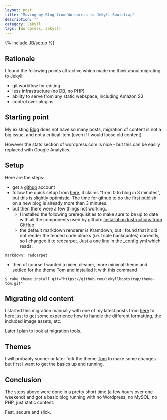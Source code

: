 ```yaml
---
layout: post
title: "Moving my Blog from Wordpress to Jekyll Bootstrap"
description: ""
category: Jekyll 
tags: [Wordpress, Jekyll]
---
```

{% include JB/setup %}

## Rationale

I found the following points attractive which made me think about migrating to Jekyll: 

- git workflow for editing
- less infrastructure (no DB, no PHP)
- ability to serve from any static webspace, including Amazon S3
- control over plugins

## Starting point

My existing [Blog](http://abarbanell.wordpress.com) does not have so many posts, 
migration of content is not a big issue, and not a critical item 
(even if I would loose old content)

However the stats section of wordpress.com is nice - but this can be easily replaced with 
Google Analytics.

## Setup

Here are the steps: 

- get a [github](http://www.github.com) account
- follow the quick setup from [here](http://jekyllbootstrap.com/usage/jekyll-quick-start.html), 
  it claims "from 0 to blog in 3 minutes", but this is slightly optimistic. 
  The time for github to do the first publish on a new blog is already more than 3 minutes.
- but then there were a few things not working...
  - I installed the following prerequisities to make sure to be up to date with all the components 
    used by github: [Installation Instructions from GitHub](https://help.github.com/articles/using-jekyll-with-pages)
  - the default markdown renderer is Kramdown, but I found that it did not render the fenced code blocks 
    (i.e. triple backquotes) correctly, so I changed it to redcarpet. Just a one line in the 
    [_config.yml](https://github.com/abarbanell/abarbanell.github.io/blob/master/_config.yml) which reads: 

```
markdown: redcarpet
```

- then of course I wanted a nicer, cleaner, more minimal theme and settled for the theme 
[Tom](https://github.com/jekyllbootstrap/theme-tom) 
and installed it with this command 

```
$ rake theme:install git="https://github.com/jekyllbootstrap/theme-tom.git"
```

## Migrating old content

I started this migration manually with one of my latest posts 
from [here](http://abarbanell.wordpress.com/2014/08/26/rabbitmq-on-raspberry-pi/) 
to [here](http:/linux/2014/08/26/rabbitmq-on-raspberry-pi) 
just to get some experience how to handle the different formatting, the included image assets, etc. 

Later I plan to look at migration tools.


## Themes

I will probably sooner or later fork the theme [Tom](https://github.com/jekyllbootstrap/theme-tom) 
to make some changes - but first I want to get the basics up and running.

## Conclusion

The steps above were done in a pretty short time (a few hours over one weekend) and got 
a basic blog running with no Wordpress, no MySQL, no PHP, just static content.

Fast, secure and slick. 
